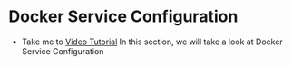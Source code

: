   # Docker Service Configuration
  - Take me to [Video Tutorial](https://kodekloud.com/courses/1378608/lectures/31792005)
  In this section, we will take a look at Docker Service Configuration
